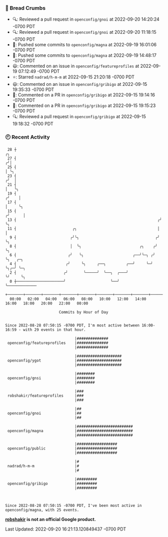 ### 🍞 Bread Crumbs

 * 🔍: Reviewed a pull request in  `openconfig/gnoi` at 2022-09-20 14:20:24 -0700 PDT
 * 🔍: Reviewed a pull request in  `openconfig/gnoi` at 2022-09-20 11:18:15 -0700 PDT
 * 🚢: Pushed some commits to `openconfig/magna` at 2022-09-19 16:01:06 -0700 PDT
 * 🚢: Pushed some commits to `openconfig/magna` at 2022-09-19 14:48:17 -0700 PDT
 * 😃: Commented on an issue in `openconfig/featureprofiles` at 2022-09-19 07:12:49 -0700 PDT
 * ⭐️: Starred `nadrad/h-m-m` at 2022-09-15 21:20:18 -0700 PDT
 * 😃: Commented on an issue in `openconfig/gribigo` at 2022-09-15 19:35:33 -0700 PDT
 * 💬: Commented on a PR in  `openconfig/gribigo` at 2022-09-15 19:14:16 -0700 PDT
 * 💬: Commented on a PR in  `openconfig/gribigo` at 2022-09-15 19:15:23 -0700 PDT
 * 🔍: Reviewed a pull request in  `openconfig/gribigo` at 2022-09-15 19:18:32 -0700 PDT

### 🕘 Recent Activity
```
 28 ┼                                                                    ╭╮
 27 ┤                                                                   ╭╯│
 25 ┤                                                                   │ ╰╮
 23 ┤                                                                  ╭╯  │
 21 ┤                                                                  │   ╰╮
 19 ┤                                                                 ╭╯    │
 17 ┤                                                                 │     ╰╮
 15 ┤                                                                ╭╯      │
 13 ┤                                                               ╭╯       ╰╮
 11 ┤                         ╭╮                                    │         │
  9 ┤                        ╭╯╰╮                                  ╭╯         ╰╮
  8 ┤                        │  ╰╮                          ╭╮    ╭╯           ╰╮
  6 ┤                       ╭╯   ╰╮                      ╭──╯╰─╮ ╭╯             ╰╮   ╭─╮
  4 ┤                      ╭╯     ╰╮     ╭──╮         ╭──╯     ╰─╯               ╰╮╭─╯ ╰─╮
  2 ┤                     ╭╯       ╰─────╯  ╰──╮  ╭───╯                           ╰╯     ╰╮
  0 ┼─────────────────────╯                    ╰──╯                                       ╰─────────────
    +───────+───────+───────+───────+───────+───────+───────+───────+───────+───────+───────+───────+────
  00:00   02:00   04:00   06:00   08:00   10:00   12:00   14:00   16:00   18:00   20:00   22:00   00:00   

						Commits by Hour of Day


Since 2022-08-28 07:50:15 -0700 PDT, I'm most active between 16:00-16:59 - with 29 events in that hour.

```



```
                               |##############
 openconfig/featureprofiles    |##############
                               |##############

                               |####################
 openconfig/ygot               |####################
                               |####################

                               |########
 openconfig/gnsi               |########
                               |########

                               |###
 robshakir/featureprofiles     |###
                               |###

                               |##
 openconfig/gnoi               |##
                               |##

                               |#########################
 openconfig/magna              |#########################
                               |#########################

                               |##################
 openconfig/public             |##################
                               |##################

                               |#
 nadrad/h-m-m                  |#
                               |#

                               |#########
 openconfig/gribigo            |#########
                               |#########



Since 2022-08-28 07:50:15 -0700 PDT, I've been most active in openconfig/magna, with 25 events.

```
**[robshakir](mailto:robjs@google.com) is not an official Google product.**  


Last Updated: 2022-09-20 16:21:13.120849437 -0700 PDT
